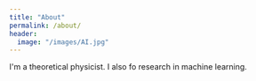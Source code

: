 ```yaml
---
title: "About"
permalink: /about/
header:
  image: "/images/AI.jpg"
---
```


I'm a theoretical physicist. I also fo research in machine learning.
